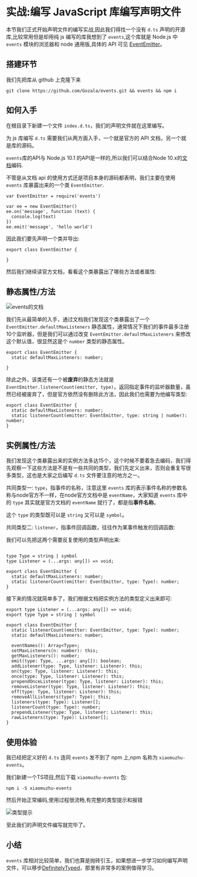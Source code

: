 # 实战:编写 JavaScript 库编写声明文件

本节我们正式开始声明文件的编写实战,因此我们得找一个没有 `d.ts` 声明的开源库,比较常用但是却用纯 js 编写的库我想到了 `events`,这个库就是 Node.js 中 `events` 模块的浏览器和 node 通用版,具体的 API 可见 [EventEmitter](https://nodejs.org/api/events.html)。

## 搭建环节

我们先把库从 github 上克隆下来

```
git clone https://github.com/Gozala/events.git && events && npm i

```

## 如何入手

在根目录下新建一个文件 `index.d.ts`，我们的声明文件就在这里编写。

为 js 库编写 `d.ts` 需要我们从两方面入手，一个就是官方的 API 文档，另一个就是库的源码。

`events`库的API与 Node.js 10.1 的API是一样的,所以我们可以结合Node 10.x的[文档](https://nodejs.org/docs/latest-v10.x/api/events.html)编码.

不管是从文档 api 的使用方式还是项目本身的源码都表明，我们主要在使用 `events` 库暴露出来的一个类 `EventEmitter`.

```
var EventEmitter = require('events')

var ee = new EventEmitter()
ee.on('message', function (text) {
  console.log(text)
})
ee.emit('message', 'hello world')

```

因此我们要先声明一个类并导出:

```
export class EventEmitter {

}

```

然后我们继续读官方文档，看看这个类暴露出了哪些方法或者属性:

## 静态属性/方法

![events的文档](https://user-gold-cdn.xitu.io/2019/10/11/16dbb158f633ffc4?w=665&h=623&f=png&s=87918)

我们先从最简单的入手，通过文档我们发现这个类暴露出了一个 `EventEmitter.defaultMaxListeners` 静态属性，通常情况下我们的事件最多注册10个监听器，但是我们可以通过改变 `EventEmitter.defaultMaxListeners` 来修改这个默认值，很显然这是个 `number` 类型的静态属性。

```
export class EventEmitter {
  static defaultMaxListeners: number;

}

```

除此之外，该类还有一个被**废弃**的静态方法就是 `EventEmitter.listenerCount(emitter, type)`，返回指定事件的监听器数量，虽然已经被废弃了，但是官方依然没有删除此方法，因此我们也需要为他编写类型:

```
export class EventEmitter {
  static defaultMaxListeners: number;
  static listenerCount(emitter: EventEmitter, type: string | number): number;
}

```

## 实例属性/方法

我们发现这个类暴露出来的实例方法多达15个，这个时候不要着急去编码，我们得先观察一下这些方法是不是有一些共同的类型，我们先定义出来，否则会重复写很多类型，这也是大家之后编写 `d.ts` 文件要注意的地方之一。

共同类型一: `type`，指事件的名称，注意这里 `events` 库的表示事件名称的参数名称与node官方不一样，在node官方文档中是 `eventName`，大家知道 `events` 库中的 `type` 其实就是官方文档的 `eventName` 就行了，都是指**事件名称**。

这个 `type` 的类型既可以是 `string` 又可以是 `symbol`。

共同类型二: `listener`，指事件回调函数，往往作为某事件触发的回调函数:

我们可以先把这两个需要反复使用的类型声明出来:

```

type Type = string | symbol
type Listener = (...args: any[]) => void;

export class EventEmitter {
  static defaultMaxListeners: number;
  static listenerCount(emitter: EventEmitter, type: Type): number;
}

```

接下来的情况就简单多了，我们根据文档把实例方法的类型定义出来即可:

```
export type Listener = (...args: any[]) => void;
export type Type = string | symbol

export class EventEmitter {
  static listenerCount(emitter: EventEmitter, type: Type): number;
  static defaultMaxListeners: number;

  eventNames(): Array<Type>;
  setMaxListeners(n: number): this;
  getMaxListeners(): number;
  emit(type: Type, ...args: any[]): boolean;
  addListener(type: Type, listener: Listener): this;
  on(type: Type, listener: Listener): this;
  once(type: Type, listener: Listener): this;
  prependOnceListener(type: Type, listener: Listener): this;
  removeListener(type: Type, listener: Listener): this;
  off(type: Type, listener: Listener): this;
  removeAllListeners(type?: Type): this;
  listeners(type: Type): Listener[];
  listenerCount(type: Type): number;
  prependListener(type: Type, listener: Listener): this;
  rawListeners(type: Type): Listener[];
}

```

## 使用体验

我已经把定义好的 `d.ts` 连同 `events` 发不到了 npm 上,npm 名称为 `xiaomuzhu-events`。

我们新建一个TS项目,然后下载 `xiaomuzhu-events` 包:

```
npm i -S xiaomuzhu-events

```

然后开始正常编码,使用过程很流畅,有完整的类型提示和报错

![类型提示](https://user-gold-cdn.xitu.io/2019/10/11/16dbb158f703344e?w=600&h=491&f=png&s=63619)

至此我们的声明文件编写就完毕了。

## 小结

`events` 库相对比较简单，我们也算是抛砖引玉，如果想进一步学习如何编写声明文件，可以移步[DefinitelyTyped](https://github.com/DefinitelyTyped/DefinitelyTyped)，那里有非常多的案例值得学习。